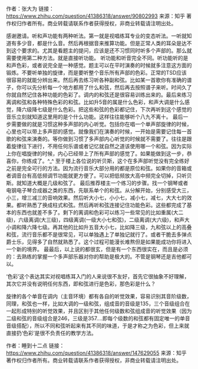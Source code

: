 作者：张大为
链接：https://www.zhihu.com/question/41386318/answer/90802993
来源：知乎
著作权归作者所有。商业转载请联系作者获得授权，非商业转载请注明出处。



感谢邀请。听和声功能有两种听法。第一就是视唱练耳专业的变态听法。一听就知道有多少音，都是什么音。然后再根据音来推算功能。但是正常人类的耳朵是达不到这个要求的。尤其是看题主的提问，应该是还不习惯同时听多个声部的。那么就需要使用第二种方法。就是直接听功能。
听功能和听音完全不同。听功能听的是和声色彩，或者说完全是一种感觉。题主可以在平时演奏的时候就多注意这方面的锻炼。不要听单独的旋律，而是要听整个音乐所有声部的色彩。正常的TSD应该很容易的就能分辨出来。然后再去练习听各种副和弦。比如某一首歌你有准确的谱子，你可以先分析每一个地方都用了什么和弦，然后再去按照谱子来听。时间久了你就自然记住各种功能的色彩了。调内的和弦还是很容易训练出来的。最后来练习离调和弦和各种特殊色彩的和弦。比如升5音的属是什么色彩，和声大调是什么感觉，降六级降七级是什么色彩。把这些和弦的色彩都记住，下次再听到这个感觉的音乐立刻就知道这里用的是个什么功能。这样往往能够听个八九不离十。
最后一步需要做的就是习惯这种多声部的内心听觉。包括你在唱一个单声部旋律的时候，心里也可以带上多声部的感觉。就像我们在演奏的时候，一开始是需要记住每一首歌的和弦来演奏的。等你做到习惯了多声部内心听觉的时候就不需要了。往往是跟着旋律往下进行，不用任何乐谱或者记忆就自然之道该使用哪一个和弦。因为实际上你在唱旋律的时候，内心已经带上了所有声部的感觉了。如果能做到这一步，恭喜你，你练成了。^_^
至于楼上各位说的听贝斯，这个在多声部听觉没有完全练好之前是完全可行的方法。因为流行音乐大部分用的都是原位和弦。如果你的音箱或者调音台有高低频调节功能就更方便了。可以把低频放大高中频完全切掉，只听贝斯。就知道大概是几级和弦了。
最后推荐楼主一个练习的步骤。找一个钢琴或者电钢电子琴合成器之类的东西，先联系单个的和弦。从分解开始，分别感受大三，小三，增三减三的音响效果。然后听大小七，小小七，减小七，减七，大大七的效果。都听熟悉了换成柱式和弦。然后再听和弦连接记住功能色彩。这些都完成了基本的东西也就差不多了。剩下的离调和色彩可以练习一些常见的比如重属(大二级)，六级离调(大三级)，四级离调(一级大小七和弦)，二级离调(大六级)，和声大小调和降六降七级。再其他的比如升五音大小七，比如降三级，九和弦以上的高叠和弦，流行音乐都不是很常见，可以单独遇上了单独记就行了。或者干脆去多弹点爵士乐，见得多了自然就熟悉了。这个过程可能漫长难熬但是如果能成功你将进入一个新的境界。
最最后，以上说的都很玄，但是有一个东西很实在，而且是必须的：去熟练的掌握一个多声部乐器对你的帮助是极大的。不管是钢琴还是吉他都可以。







‘色彩’这个表达其实对视唱练耳入门的人来说很不友好，首先它很抽象不好理解，其次它并没有说明任何东西，即和弦进行是色彩，那色彩是什么？

旋律的各个单音在调内（主音环境）都有各自的听觉效果，容易识别其音阶级数，同理，和弦也一样，比如大调的一级和弦，组成音的音级是135，三个音级组合在一起形成特别的听觉效果，并且区别于其他任何级数和弦组成音的听觉效果（因为二级和弦的音级组合是246，三级是357....即每个级数的和弦都有固定唯一的单音音级搭配），所以不同和弦听起来有其不同的味道，于是才称之为色彩，但上来就直接扔‘色彩’是很不负责任的教学方法。



作者：睡到十二点
链接：https://www.zhihu.com/question/41386318/answer/147629055
来源：知乎
著作权归作者所有。商业转载请联系作者获得授权，非商业转载请注明出处。